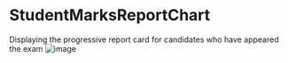 # StudentMarksReportChart
 Displaying the progressive report card for candidates who have appeared the exam
![image](https://github.com/user-attachments/assets/c628e155-829b-47ac-bb47-9162a13af965)
